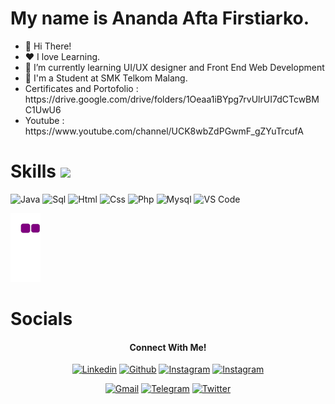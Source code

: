 # My name is Ananda Afta Firstiarko. 
<ul>
  <li>👋 Hi There!</li>
  <li>❤️ I love Learning.</li>
  <li>🌱 I’m currently learning UI/UX designer and Front End Web Development </li>
  <li>💼 I'm a Student at SMK Telkom Malang.</li>
  <li>Certificates and Portofolio : https://drive.google.com/drive/folders/1Oeaa1iBYpg7rvUlrUI7dCTcwBMC1UwU6</li>
  <li>Youtube : https://www.youtube.com/channel/UCK8wbZdPGwmF_gZYuTrcufA</li>
</ul>

# Skills <img src = "https://media2.giphy.com/media/QssGEmpkyEOhBCb7e1/giphy.gif?cid=ecf05e47a0n3gi1bfqntqmob8g9aid1oyj2wr3ds3mg700bl&rid=giphy.gif" width = 32px>

![Java](http://img.shields.io/badge/-Java-e8892f?style=flat-square&logo=java&logoColor=white)
![Sql](http://img.shields.io/badge/-Sql-00758f?style=flat-square&logo=Mysql&logoColor=white)
![Html](http://img.shields.io/badge/-Html-e24c27?style=flat-square&logo=html5&logoColor=white)
![Css](http://img.shields.io/badge/-Css-2a65f1?style=flat-square&logo=css3&logoColor=white)
![Php](http://img.shields.io/badge/-Php-767bb3?style=flat-square&logo=php&logoColor=white)
![Mysql](http://img.shields.io/badge/-Mysql-white?style=flat-square&logo=mysql)
![VS Code](http://img.shields.io/badge/-VS%20Code-black?style=flat-square&logo=visualstudiocode&logoColor=3aa7f2)


![snake gif](https://github.com/PanGami/PanGami/blob/output/github-contribution-grid-snake.gif)

# Socials
<h4 align="center">Connect With Me!</h4>
<p align="center">
  <a href="https://www.linkedin.com/in/ananda-afta-firstiarko-574723221/"><img alt="Linkedin" title="Afta's Linkedin" src="https://img.shields.io/badge/LinkedIn-0077B5?style=for-the-badge&logo=linkedin&logoColor=white"></a>
  <a href="https://github.com/BelumBikin"><img alt="Github" title="BelumBikin's Github" src="https://img.shields.io/badge/GitHub-100000?style=for-the-badge&logo=github&logoColor=white"></a>
  <a href="https://www.instagram.com/whereismyworks/"><img alt="Instagram" title="Project Instagram" src="https://img.shields.io/badge/Instagram-E4405F?style=for-the-badge&logo=instagram&logoColor=white"></a>
    <a href="https://www.instagram.com/kalautidaksalah/"><img alt="Instagram" title="Private Instagram" src="https://img.shields.io/badge/Instagram-E4405F?style=for-the-badge&logo=instagram&logoColor=white"></a>
 </p>
 <p align="center">
  <a href="ananda.afta@gmal.com"><img alt="Gmail" title="Afta's Gmail" src="https://img.shields.io/badge/Gmail-D14836?style=for-the-badge&logo=gmail&logoColor=white"></a>
  <a href="https://t.me/@Firstiarko"><img alt="Telegram" title="Afta's Telegram" src="https://img.shields.io/badge/Telegram-2CA5E0?style=for-the-badge&logo=telegram&logoColor=white"></a> 
<a href="http://twitter.com/firstiarko "><img alt="Twitter" title="Afta's Twitter" src="https://img.shields.io/badge/Twitter-1DA1F2?style=for-the-badge&logo=twitter&logoColor=white"></a>
</p>
